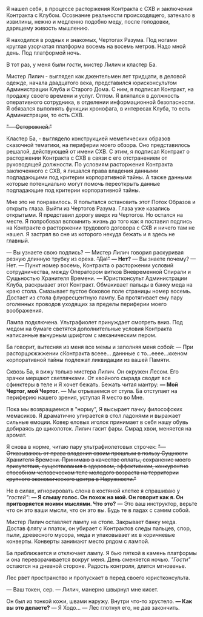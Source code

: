 Я нашел себя, в процессе расторжения Контракта с СХВ и заключения Контракта с Клубом. Осознание реальности происходящего, затекало в извилины, нежно и медленно подобно меду, после голодовки, дарящему живость мышлению. 

Я находился в родных и знакомых, Чертогах Разума. Под ногами круглая узорчатая платформа восемь на восемь метров. Надо мной день. Под платформой ночь. 

В тот раз, у меня были *гости*, мистер Лилич и кластер Ба.

Мистер Лилич - выглядел как джентельмен лет тридцати, в деловой одежде, начала двадцатого века, представился юрисконсультом Администрации Клуба и Старого Дома. С ним, я подписал Контракт, на продажу своего времени и услуг. Оптом. Я вляпался в должность оперативного сотрудника, в отделении информационной безопасности. Я обязался выполнять функции хронофага, в интересах Клуба, то есть Администрации, то есть СХВ. 

~~"— Осторожней."~~

Кластер Ба, - выглядело конструкцией меметических образов сказочной тематики, на периферии моего обзора. Оно представилось решалой, действующей от имени СХВ. С этим, я подписал Контракт о расторжении Контракта с СХВ в связи с его отстранением от руководящей должности. По условиям расторжения Контракта заключенного с СХВ, я лишался права владения данными подпадающими под критерии корпоративной тайны. А также данными которые потенциально могут помочь переоткрыть данные подпадающие под критерии корпоративной тайны. 

Мне это не понравилось. Я попытался остановить этот Поток Образов и открыть глаза. Выйти из Чертогов Разума. Глаза  уже казались открытыми. Я представил дорогу вверх из Чертогов. Но остался на месте. Я попробовал вспомнить жизнь до того как я поставил подпись на Контракте о расторжении трудового договора с СХВ и ничего там не нашел. Я застрял во сне из которого некуда бежать и я здесь не главный.

— Вы узнаете свою подпись? — Мистер Лилич говорил раскуривая резную длинную трубку из ореха.
~~"Да!"~~
**— Нет?**
— Вы знаете почему?
— Нет.
— Пункт номер восемь, Контракта о расторжении условий сотрудничества, между Оператором витков Вневременной Спирали и Сущьностью Хранителя Времени. — Юристконсульт Администрации Клуба, раскрывает этот Контракт. Обмакивает пальцы в банку меда на краю стола. Смазывает пустое боковое поле страницы номер восемь. Достает из стола флуоресцентную лампу. Ба протягивает ему пару оголенных проводов уходящих за пределы периферии моего воображения. 

Лампа подключена. Ультрафиолет принуждает смотреть вниз. Под медом на бумаге светятся дополнительные условия Контракта написанные вычурным шрифтом с механическим пером.

Ба говорит, вытесняя из меня все мемы и заполняя меня собой:
— При расторщжжжжении сКонтракта всеее...  даннные  с то...ееее...ккеном корпоративной тайны подлежат ликвидации из вашей Памяти.

Сквозь Ба, я вижу только мистера Лилич. Он окружен Лесом. Его зрачки мерцают светлячками. От хвойного смрада сводит все сфинктеры в теле и Я хочет бежать. Бежать читая мантру:
**— Мой Чертог, мой Чертог**. — Мы отрываемся от стула. Ба отступает на периферию нашего зрения, уступая Я место во Мне. 

Пока мы возвращаемся в "норму", Я высырает пачку философских мемасиков. Я драматично упирается в стол ладонями и выражает сильные емоции. Ковер еловых иголок принимает в себя нашу обувь добираясь до щиколоток. Лилич гасит фары. Смрад хвои, меняется на аромат.

Я снова в норме, читаю пару ультрафиолетовых строчек:
~~"— Отказываюсь от права владения своим прошлым в пользу Сущности Хранителя Времени. Принимаю в качестве оплаты, сохранение моего присутствия, существования в здоровом, эффективном, конкурентно способном человеческом теле молодого возраста на территории крупного экономического центра в Наружности."~~

Не в силах, игнорировать слона в костяной клетке я спрашиваю у *"гостей"*:
**— Я слышу голос. Он похож на мой. Он говорит как я. Он притворяется моими мыслями. Что это?**
— Это ваш инструктор, верьте что он это ваши мысли, что он это вы. Будь те в ладах с самим собой. 

Мистер Лилич оставляет лампу на столе. Закрывает банку меда. Достав флягу и платок, он убирает с Контрактов следы пальцев, спор, пыли, древесного мусора, меда и упаковывает их в коричневые конверты. Конверты занимают место рядом с лампой. 

Ба приближается и отключает лампу. Я бью пяткой в камень платформы и она переворачивается вокруг меня. День сменяется ночью. *"Гости"* остаются на дневной стороне. Радость контроля, длится мгновенье.

Лес рвет пространство и пропускает в перед своего юристконсульта.

— Ваш токен, сер. — Лилич, манерно швырнул мне кисет. 

Он был из тонкой кожи, швами наружу. Внутри что-то хрустело. 
**— Как вы это делаете?**
— Я Ходо... —  Лес глотнул его, не дав закончить.

